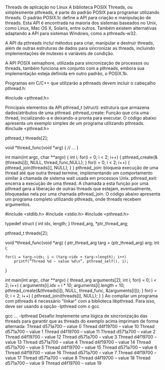 Threads de aplicação no Linux
A biblioteca POSIX Threads, ou simplesmente pthreads, é parte do padrão POSIX para programar utilizando threads. O padrão POSIX.1c define a API para criação e manipulação de threads. Esta API é encontrada na maioria dos sistemas baseados no Unix, como Linux, Mac OS X, Solaris, entre outros. Também existem alternativas adaptando a API para sistemas Windows, como a pthreads-w32.

A API da pthreads inclui métodos para criar, manipular e destruir threads, além de outras estruturas de dados para sincronizar as threads, incluindo implementações de mutexes e variáveis de condição.

A API POSIX semaphore, utilizada para sincronização de processos ou threads, também funciona em conjunto com a pthreads, embora sua implementação esteja definida em outro padrão, o POSIX.1b.

Programas em C/C++ que utilizarão a pthreads devem incluir o cabeçalho pthread.h:

#include <pthread.h>
 

Principais elementos da API
pthread_t (struct): estrutura que armazena dados/atributos de uma pthread.
pthread_create: Função que cria uma thread, incializando-a e deixando-a pronta para executar. O código abaixo apresenta um exemplo simples de um programa utilizando pthreads.
#include <pthread.h>

pthread_t threads[2];

void *thread_func(void *arg) {
    // ...
}

int main(int argc, char **argv) {
    int i;
    for(i = 0; i < 2; i++) {
        pthread_create(&(threads[i]), NULL, thread_func,NULL);
    }
    for(i = 0; i < 2; i++) {
        pthread_join(threads[i], NULL);
    }
}
pthread_join: bloqueia execução de uma thread até que outra thread termine, implementando um comportamento similar à chamada de sistema wait usada em processos Unix.
pthread_exit: encerra a execução de uma thread. A chamada a esta função por uma pthread gera a liberação de outras threads que estejam, eventualmente, bloqueadas nela por uma chamada pthread_join.
O código abaixo apresenta um programa completo utilizando pthreads, onde threads recebem argumentos.

#include <stdlib.h>
#include <stdio.h>
#include <pthread.h>

typedef struct {
    int idx, length;
} thread_arg, *ptr_thread_arg;

pthread_t threads[2];

void *thread_func(void *arg) {
    ptr_thread_arg targ = (ptr_thread_arg) arg;
    int i;

    for(i = targ->idx; i < (targ->idx + targ->length); i++)
        printf(“Thread %d – value %d\n”, pthread_self(), i);
}

int main(int argc, char **argv) {
    thread_arg arguments[2];
    int i;
    for(i = 0; i < 2; i++) {
        arguments[i].idx = i * 10;
        arguments[i].length = 10;
        pthread_create(&(threads[i]), NULL, thread_func, &(arguments[i]));
    }
    for(i = 0; i < 2; i++) {
        pthread_join(threads[i], NULL);
    }
}
Ao compilar um programa com pthreads é necessário "linkar" com a biblioteca libpthread. Para isso, deve ser usando a opção -lpthread com o gcc.

gcc ... -lpthread
Desafio
Implemente uma lógica de sincronização das threads  para garantir que as threads do exemplo acima imprimam de forma alternada:
Thread d571a700 – value 0
Thread d4f19700 – value 10
Thread d571a700 – value 1
Thread d4f19700 – value 11
Thread d571a700 – value 2
Thread d4f19700 – value 12
Thread d571a700 – value 3
Thread d4f19700 – value 13
Thread d571a700 – value 4
Thread d4f19700 – value 14
Thread d571a700 – value 5
Thread d4f19700 – value 15
Thread d571a700 – value 6
Thread d4f19700 – value 16
Thread d571a700 – value 7
Thread d4f19700 – value 17
Thread d571a700 – value 8
Thread d4f19700 – value 18
Thread d571a700 – value 9
Thread d4f19700 – value 19